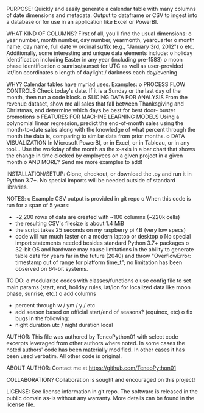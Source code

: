 PURPOSE:
Quickly and easily generate a calendar
table with many columns of date dimensions
and metadata. Output to dataframe or CSV
to ingest into a database or for use in
an application like Excel or PowerBI.

WHAT KIND OF COLUMNS?
First of all, you'll find the usual dimensions:
o year number, month number, day number, yearmonth, yearquarter
o month name, day name, full date w ordinal suffix (e.g., "January 3rd, 2012")
o etc.
Additionally, some interesting and unique data elements include:
o holiday identification including Easter in any year (including pre-1583)
o moon phase identification
o sunrise/sunset for UTC as well as user-provided lat/lon coordinates
o length of daylight / darkness each day/evening

WHY?
Calendar tables have myriad uses.  Examples:
o PROCESS FLOW CONTROLS
  Check today's date.  If it is a Sunday or the
  last day of the month, then run a code block.
o SLICING DATA FOR ANALYSIS
  From the revenue dataset, show me all sales that
  fall between Thanksgiving and Christmas, and
  determine which days be best for best door-
  buster promotions
o FEATURES FOR MACHINE LEARNING MODELS
  Using a polynomial linear regression, predict
  the end-of-month sales using the month-to-date
  sales along with the knowledge of what percent
  through the month the data is, comparing
  to similar data from prior months.
o DATA VISUALIZATION
  In Microsoft PowerBI, or in Excel, or in Tableau,
  or in any tool... Use the workday of the month as
  the x-axis in a bar chart that shows the change
  in time clocked by employees on a given project
  in a given month
o AND MORE?
  Send me more examples to add!

INSTALLATION/SETUP:
Clone, checkout, or download the .py and run it in Python 3.7+.
No special imports will be needed outside of standard
libraries.

NOTES:
o Example CSV output is provided in git repo
o When this code is run for a span of 5 years:
  + ~2,200 rows of data are created with ~100 columns (~220k cells)
  + the resulting CSV's filesize is about 1.4 MiB
  + the script takes 25 seconds on my raspberry pi 4B (very low specs)
  + code will run much faster on a modern laptop or desktop
o No special import statements needed besides standard Python
  3.7+ packages
o 32-bit OS and hardware may cause limitations in the ability
  to generate table data for years far in the future (2040)
  and throw "OverflowError: timestamp out of range for
  platform time_t"; no limitation has been observed on
  64-bit systems.  

TO DO:
o modularize codes with classes/functions
o use config file to set main params (start,
  end, holiday rules, lat/lon for localized
  data like moon phase, sunrise, etc.)
o add columns
  + percent through w / ym / y / etc
  + add season based on official start/end of seasons? (equinox, etc)
o fix bugs in the following:
  + night duration utc / night duration local


AUTHOR:
This file was authored by TeneoPython01 with select
code excerpts leveraged from other authors where
noted.  In some cases the noted authors' code has
been materially modified.  In other cases it has
been used verbatim.  All other code is original.

ABOUT AUTHOR:
Contact me at https://github.com/TeneoPython01

COLLABORATION?
Collaboration is sought and encouraged on this project!

LICENSE:
See license information in git repo.  The software
is released in the public domain as-is without any
warranty.  More details can be found in the
license file.
